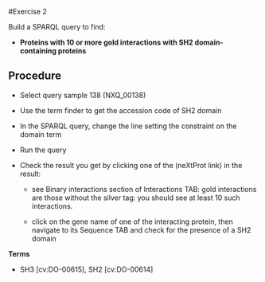 #Exercise 2

Build a SPARQL query to find:

* **Proteins with 10 or more gold interactions with SH2 domain-containing proteins**

## Procedure

* Select query sample 138 (NXQ_00138)

* Use the term finder to get the accession code of SH2 domain
* In the SPARQL query, change the line setting the constraint on the domain term

* Run the query

* Check the result you get by clicking one of the (neXtProt link) in the result:

  * see Binary interactions section of Interactions TAB: gold interactions are those without the silver tag: you should see at least 10 such interactions.
  
  * click on the gene name of one of the interacting protein, then navigate to its Sequence TAB and check for the presence of a SH2 domain

**Terms**

* SH3 [cv:DO-00615], SH2 [cv:DO-00614]

